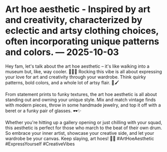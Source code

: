 # Art hoe aesthetic - Inspired by art and creativity, characterized by eclectic and artsy clothing choices, often incorporating unique patterns and colors. — 2025-10-03

Hey fam, let's talk about the art hoe aesthetic – it's like walking into a museum but, like, way cooler. 👩‍🎨🎨 Rocking this vibe is all about expressing your love for art and creativity through your wardrobe. Think quirky patterns, bold colors, and a whole lot of artsy flair. 🌈🖌️

From statement prints to funky textures, the art hoe aesthetic is all about standing out and owning your unique style. Mix and match vintage finds with modern pieces, throw in some handmade jewelry, and top it off with a beret or a funky pair of glasses. 🕶️✨

Whether you're hitting up a gallery opening or just chilling with your squad, this aesthetic is perfect for those who march to the beat of their own drum. So embrace your inner artist, showcase your creative side, and let your wardrobe be your canvas. Keep slaying, art hoes! 🎨💅 #ArtHoeAesthetic #ExpressYourself #CreativeVibes